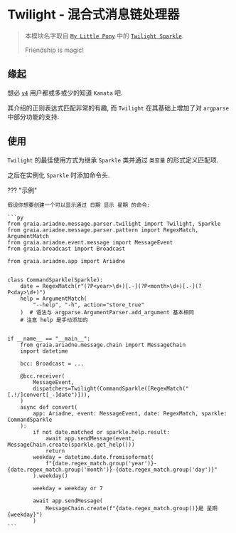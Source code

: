 # Twilight - 混合式消息链处理器

> 本模块名字取自 [`My Little Pony`](https://mlp.fandom.com/wiki/My_Little_Pony_Friendship_is_Magic_Wiki) 中的 [`Twilight Sparkle`](https://mlp.fandom.com/wiki/Twilight_Sparkle).
>
> Friendship is magic!

## 缘起

想必 [`v4`](/appendix/terms/#v4) 用户都或多或少的知道 `Kanata` 吧.

其介绍的正则表达式匹配非常的有趣, 而 `Twilight` 在其基础上增加了对 `argparse` 中部分功能的支持.

## 使用

`Twilight` 的最佳使用方式为继承 `Sparkle` 类并通过 `类变量` 的形式定义匹配项.

之后在实例化 `Sparkle` 时添加命令头.

??? "示例"

    假设你想要创建一个可以显示通过 日期 显示 星期 的命令:

    ```py
    from graia.ariadne.message.parser.twilight import Twilight, Sparkle
    from graia.ariadne.message.parser.pattern import RegexMatch, ArgumentMatch
    from graia.ariadne.event.message import MessageEvent
    from graia.broadcast import Broadcast

    from graia.ariadne.app import Ariadne


    class CommandSparkle(Sparkle):
        date = RegexMatch(r"(?P<year>\d+)[.-](?P<month>\d+)[.-](?P<day>\d+)")
        help = ArgumentMatch(
            "--help", "-h", action="store_true"
        )  # 语法与 argparse.ArgumentParser.add_argument 基本相同
        # 注意 help 是手动添加的


    if __name__ == "__main__":
        from graia.ariadne.message.chain import MessageChain
        import datetime

        bcc: Broadcast = ...

        @bcc.receiver(
            MessageEvent,
            dispatchers=Twilight(CommandSparkle([RegexMatch("[.!/]convert[_-]date")])),
        )
        async def convert(
            app: Ariadne, event: MessageEvent, date: RegexMatch, sparkle: CommandSparkle
        ):
            if not date.matched or sparkle.help.result:
                await app.sendMessage(event, MessageChain.create(sparkle.get_help()))
                return
            weekday = datetime.date.fromisoformat(
                f"{date.regex_match.group('year')}-{date.regex_match.group('month')}-{date.regex_match.group('day')}"
            ).weekday()

            weekday = weekday or 7

            await app.sendMessage(
                MessageChain.create(f"{date.regex_match.group()}是 星期 {weekday}")
            )
    ```
